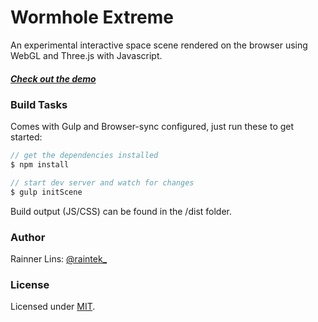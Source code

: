 [twitter]: http://twitter.com/raintek_
[mit]: http://www.opensource.org/licenses/mit-license.php
[repo]: https://github.com/rainner/wormhole-extreme
[demo]: https://rainner.github.io/wormhole-extreme

# Wormhole Extreme

An experimental interactive space scene rendered on the browser using WebGL and Three.js with Javascript.

##### [Check out the demo][demo]

### Build Tasks

Comes with Gulp and Browser-sync configured, just run these to get started:

```javascript
// get the dependencies installed
$ npm install

// start dev server and watch for changes
$ gulp initScene
```

Build output (JS/CSS) can be found in the /dist folder.

### Author

Rainner Lins: [@raintek_][twitter]

### License

Licensed under [MIT][mit].